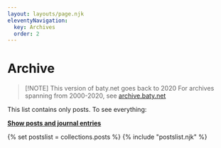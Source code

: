 ```yaml
---
layout: layouts/page.njk
eleventyNavigation:
  key: Archives
  order: 2
---
```

<h1>Archive</h1>

> [!NOTE] This version of baty.net goes back to 2020
> For archives spanning from 2000-2020, see [archive.baty.net](https://archive.baty.net/posts/)


This list contains only posts. To see everything:

**[Show posts and journal entries](/archives)**

{% set postslist = collections.posts %}
{% include "postslist.njk" %}
